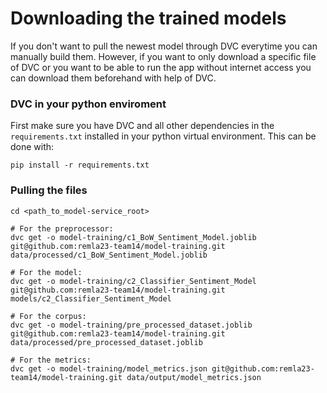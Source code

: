 # Downloading the trained models
If you don't want to pull the newest model through DVC everytime you can manually build them.
However, if you want to only download a specific file of DVC or you want to be able to run 
the app without internet access you can download them beforehand with help of DVC.

### DVC in your python enviroment
First make sure you have DVC and all other dependencies in the `requirements.txt` installed in your python virtual
environment. This can be done with:

```shell
pip install -r requirements.txt
```

### Pulling the files
```shell
cd <path_to_model-service_root>

# For the preprocessor:
dvc get -o model-training/c1_BoW_Sentiment_Model.joblib git@github.com:remla23-team14/model-training.git data/processed/c1_BoW_Sentiment_Model.joblib

# For the model:
dvc get -o model-training/c2_Classifier_Sentiment_Model git@github.com:remla23-team14/model-training.git models/c2_Classifier_Sentiment_Model

# For the corpus:
dvc get -o model-training/pre_processed_dataset.joblib git@github.com:remla23-team14/model-training.git data/processed/pre_processed_dataset.joblib

# For the metrics:
dvc get -o model-training/model_metrics.json git@github.com:remla23-team14/model-training.git data/output/model_metrics.json

```

